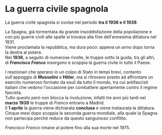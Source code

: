 # La guerra civile spagnola

La guerra civile spagnola si svolse nel periodo **tra il 1936 e il 1939**.

La Spagna, già tormentata da grande insoddisfazione della popolazione e con più
guerre civili alle spalle si trovava alla fine dell'ennesima dittatura nel
1931.\
Viene proclamata la repubblica, ma dura poco: appena un anno dopo torna la
destra al potere.\
Nel **1936**, a seguito di numerose rivolte, le truppe sotto la guida, tra gli
altri, di ***Francisco Franco*** insorgono e scoppia la guerra civile in tutto
il Paese.

I reazionari che sperano in un colpo di Stato in tempi brevi, contanto
sull'appoggio di **Mussolini** e **Hitler**, ma si ritrovano presto ad
affrontare un esercito numeroso formato da esuli da tutto il mondo, tra cui
antifascisti italiani che vedono l'occasione per combattere apertamente contro
il regime fascista.\
Tutto questo però non blocca la rivoluzione, infatti tre anni più tardi nel
**marzo 1939** le truppe di *Franco* entrano a Madrid.\
Il **1 aprile** la guerra viene dichiarata **conclusa** e viene instaurata la
dittatura. Cinque mesi dopo scoppia la seconda guerra mondiale, alla quale la
Spagna non partecipa perché reduce da questo sanguinoso conflitto.

*Francisco Franco* rimane al potere fino alla sua morte nel 1975.
